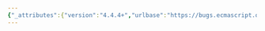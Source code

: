 ```yaml
---
{"_attributes":{"version":"4.4.4+","urlbase":"https://bugs.ecmascript.org/","maintainer":"dherman@mozilla.com"},"bug":{"bug_id":3176,"creation_ts":"2014-08-30 06:26:00 -0700","short_desc":"13.6.4.5, 13.14.4 BindingInitialization: Add implicit ToObject instead of throwing TypeError?","delta_ts":"2014-10-14 15:17:55 -0700","product":"Draft for 6th Edition","component":"technical issue","version":"Rev 27: August 24, 2014 Draft","rep_platform":"All","op_sys":"All","bug_status":"RESOLVED","resolution":"FIXED","priority":"Normal","bug_severity":"normal","everconfirmed":true,"reporter":{"uid":"andrebargull","name":"André Bargull"},"assigned_to":{"uid":"allen","name":"Allen Wirfs-Brock"},"long_desc":[{"commentid":10037,"comment_count":0,"who":{"uid":"andrebargull","name":"André Bargull"},"bug_when":"2014-08-30 06:26:52 -0700","thetext":"13.6.4.5 Runtime Semantics: BindingInitialization, step 1:\n\n13.14.4  Runtime Semantics: BindingInitialization\n\n`var [a] = \"abc\"` is now allowed, but `for (var [a] of [\"abc\"]) ;` is still an error. Change step 1 to call ToObject?"},{"commentid":10103,"comment_count":1,"who":{"uid":"allen","name":"Allen Wirfs-Brock"},"bug_when":"2014-08-30 17:36:40 -0700","thetext":"fixed in rev28 editor's draft"},{"commentid":10445,"comment_count":2,"who":{"uid":"allen","name":"Allen Wirfs-Brock"},"bug_when":"2014-10-14 15:17:55 -0700","thetext":"fixed in rev28"}]}}
---
```

